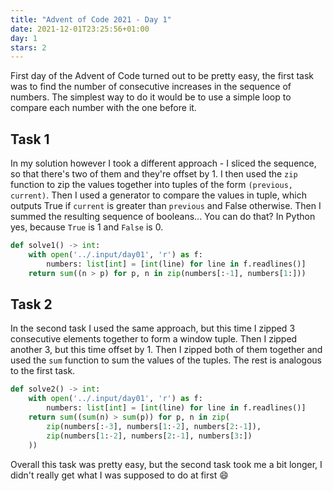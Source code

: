 ```yaml
---
title: "Advent of Code 2021 - Day 1"
date: 2021-12-01T23:25:56+01:00
day: 1
stars: 2
---
```


First day of the Advent of Code turned out to be pretty easy, the first task was to find the number of consecutive increases in the sequence of numbers. The simplest way to do it would be to use a simple loop to compare each number with the one before it.

## Task 1

In my solution however I took a different approach - I sliced the sequence, so that there's two of them and they're offset by 1. I then used the `zip` function to zip the values together into tuples of the form `(previous, current)`. Then I used a generator to compare the values in tuple, which outputs True if `current` is greater than `previous` and False otherwise. Then I summed the resulting sequence of booleans... You can do that? In Python yes, because `True` is 1 and `False` is 0.

```py
def solve1() -> int:
    with open('../.input/day01', 'r') as f:
        numbers: list[int] = [int(line) for line in f.readlines()]
    return sum((n > p) for p, n in zip(numbers[:-1], numbers[1:]))
```

## Task 2

In the second task I used the same approach, but this time I zipped 3 consecutive elements together to form a window tuple. Then I zipped another 3, but this time offset by 1. Then I zipped both of them together and used the `sum` function to sum the values of the tuples. The rest is analogous to the first task.

```py
def solve2() -> int:
    with open('../.input/day01', 'r') as f:
        numbers: list[int] = [int(line) for line in f.readlines()]
    return sum((sum(n) > sum(p)) for p, n in zip(
        zip(numbers[:-3], numbers[1:-2], numbers[2:-1]),
        zip(numbers[1:-2], numbers[2:-1], numbers[3:])
    ))
```

Overall this task was pretty easy, but the second task took me a bit longer, I didn't really get what I was supposed to do at first :smile:
